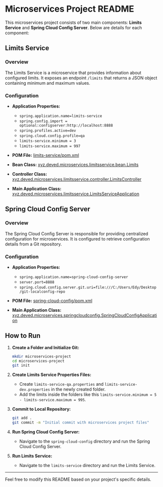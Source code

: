 # Microservices Project README

This microservices project consists of two main components: **Limits Service** and **Spring Cloud Config Server**. Below are details for each component:

## Limits Service

### Overview

The Limits Service is a microservice that provides information about configured limits. It exposes an endpoint `/limits` that returns a JSON object containing minimum and maximum values.

### Configuration

- **Application Properties:**
  - `spring.application.name=limits-service`
  - `spring.config.import = optional:configserver:http://localhost:8888`
  - `spring.profiles.active=dev`
  - `spring.cloud.config.profile=qa`
  - `limits-service.minimum = 3`
  - `limits-service.maximum = 997`

- **POM File:** [limits-service/pom.xml](limits-service/pom.xml)

- **Bean Class:** [xyz.deved.microservices.limitsservice.bean.Limits](limits-service/src/main/java/xyz/deved/microservices/limitsservice/bean/Limits.java)

- **Controller Class:** [xyz.deved.microservices.limitsservice.controller.LimitsController](limits-service/src/main/java/xyz/deved/microservices/limitsservice/controller/LimitsController.java)

- **Main Application Class:** [xyz.deved.microservices.limitsservice.LimitsServiceApplication](limits-service/src/main/java/xyz/deved/microservices/limitsservice/LimitsServiceApplication.java)

## Spring Cloud Config Server

### Overview

The Spring Cloud Config Server is responsible for providing centralized configuration for microservices. It is configured to retrieve configuration details from a Git repository.

### Configuration

- **Application Properties:**
  - `spring.application.name=spring-cloud-config-server`
  - `server.port=8888`
  - `spring.cloud.config.server.git.uri=file:///C:/Users/Edy/Desktop/git-localconfig-repo`

- **POM File:** [spring-cloud-config/pom.xml](spring-cloud-config/pom.xml)

- **Main Application Class:** [xyz.deved.microservices.springcloudconfig.SpringCloudConfigApplication](spring-cloud-config/src/main/java/xyz/deved/microservices/springcloudconfig/SpringCloudConfigApplication.java)

## How to Run

1. **Create a Folder and Initialize Git:**
    ```bash
    mkdir microservices-project
    cd microservices-project
    git init
    ```

2. **Create Limits Service Properties Files:**
    - Create `limits-service-qa.properties` and `limits-service-dev.properties` in the newly created folder.
    - Add the limits inside the folders like this `limits-service.minimum = 5 - limits-service.maximum = 995`.

3. **Commit to Local Repository:**
    ```bash
    git add .
    git commit -m "Initial commit with microservices project files"
    ```

4. **Run Spring Cloud Config Server:**
    - Navigate to the `spring-cloud-config` directory and run the Spring Cloud Config Server.

5. **Run Limits Service:**
    - Navigate to the `limits-service` directory and run the Limits Service.

---

Feel free to modify this README based on your project's specific details.
